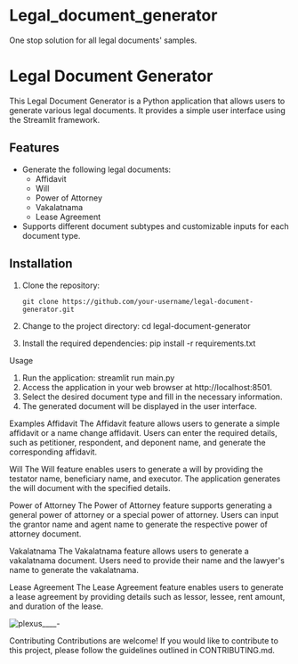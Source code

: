 # Legal_document_generator
One stop solution for all legal documents' samples. 

# Legal Document Generator

This Legal Document Generator is a Python application that allows users to generate various legal documents. It provides a simple user interface using the Streamlit framework.

## Features

- Generate the following legal documents:
  - Affidavit
  - Will
  - Power of Attorney
  - Vakalatnama
  - Lease Agreement
- Supports different document subtypes and customizable inputs for each document type.

## Installation

1. Clone the repository:

   ```shell
   git clone https://github.com/your-username/legal-document-generator.git

1. Change to the project directory:
cd legal-document-generator

2. Install the required dependencies:
pip install -r requirements.txt

Usage
1. Run the application:
streamlit run main.py
2. Access the application in your web browser at http://localhost:8501.
3. Select the desired document type and fill in the necessary information.
4. The generated document will be displayed in the user interface.

Examples
Affidavit
The Affidavit feature allows users to generate a simple affidavit or a name change affidavit. Users can enter the required details, such as petitioner, respondent, and deponent name, and generate the corresponding affidavit.

Will
The Will feature enables users to generate a will by providing the testator name, beneficiary name, and executor. The application generates the will document with the specified details.

Power of Attorney
The Power of Attorney feature supports generating a general power of attorney or a special power of attorney. Users can input the grantor name and agent name to generate the respective power of attorney document.

Vakalatnama
The Vakalatnama feature allows users to generate a vakalatnama document. Users need to provide their name and the lawyer's name to generate the vakalatnama.

Lease Agreement
The Lease Agreement feature enables users to generate a lease agreement by providing details such as lessor, lessee, rent amount, and duration of the lease.


![plexus____-](https://github.com/Mani9516/legal_chat/assets/97172597/a00d5f3b-a3f1-4e81-a1fa-2ac599cba15c)

Contributing
Contributions are welcome! If you would like to contribute to this project, please follow the guidelines outlined in CONTRIBUTING.md.
